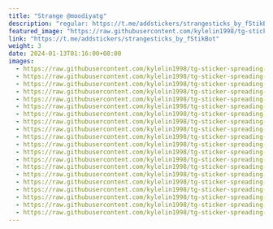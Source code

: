 ```yaml
---
title: "Strange @moodiyatg"
description: "regular: https://t.me/addstickers/strangesticks_by_fStikBot"
featured_image: "https://raw.githubusercontent.com/kylelin1998/tg-sticker-spreading-worldwide-images/main/img/2305c32e-e0f8-4001-a9f4-a7cdf6ed92b9.jpg"
link: "https://t.me/addstickers/strangesticks_by_fStikBot"
weight: 3
date: 2024-01-13T01:16:00+08:00
images:
  - https://raw.githubusercontent.com/kylelin1998/tg-sticker-spreading-worldwide-images/main/img/2305c32e-e0f8-4001-a9f4-a7cdf6ed92b9.jpg
  - https://raw.githubusercontent.com/kylelin1998/tg-sticker-spreading-worldwide-images/main/img/9c6d4916-8e05-4c9d-a55a-112bfc88c31d.jpg
  - https://raw.githubusercontent.com/kylelin1998/tg-sticker-spreading-worldwide-images/main/img/e9439d35-e10a-4c84-83f5-8276514a0721.jpg
  - https://raw.githubusercontent.com/kylelin1998/tg-sticker-spreading-worldwide-images/main/img/593f04ef-6a1d-40f0-816c-0bc13a3b2717.jpg
  - https://raw.githubusercontent.com/kylelin1998/tg-sticker-spreading-worldwide-images/main/img/127b8832-af9c-4628-9455-e6effdba0d6d.jpg
  - https://raw.githubusercontent.com/kylelin1998/tg-sticker-spreading-worldwide-images/main/img/f41e4b89-74f2-4c96-b2c3-5b639f5085fd.jpg
  - https://raw.githubusercontent.com/kylelin1998/tg-sticker-spreading-worldwide-images/main/img/47e524ae-b6bb-4aa1-930d-13f2b864ed16.jpg
  - https://raw.githubusercontent.com/kylelin1998/tg-sticker-spreading-worldwide-images/main/img/99d556cf-a1e7-49a4-a70a-0672cbc62058.jpg
  - https://raw.githubusercontent.com/kylelin1998/tg-sticker-spreading-worldwide-images/main/img/7610aefe-a95a-4386-ba83-3e656bde59c9.jpg
  - https://raw.githubusercontent.com/kylelin1998/tg-sticker-spreading-worldwide-images/main/img/055f0b19-1c74-4121-9840-0c466c871936.jpg
  - https://raw.githubusercontent.com/kylelin1998/tg-sticker-spreading-worldwide-images/main/img/c11b5680-1fde-40a2-87ee-f7490e0fb15d.jpg
  - https://raw.githubusercontent.com/kylelin1998/tg-sticker-spreading-worldwide-images/main/img/253b6105-9e43-4a58-9a05-188ef5cf7f92.jpg
  - https://raw.githubusercontent.com/kylelin1998/tg-sticker-spreading-worldwide-images/main/img/fc5161e1-c79a-4c40-863a-21b69ae801d2.jpg
  - https://raw.githubusercontent.com/kylelin1998/tg-sticker-spreading-worldwide-images/main/img/19c0a947-bb3b-4d0f-ab1a-017930a5a5ed.jpg
  - https://raw.githubusercontent.com/kylelin1998/tg-sticker-spreading-worldwide-images/main/img/946434fb-08df-4ec5-92e3-db2c6b278659.jpg
  - https://raw.githubusercontent.com/kylelin1998/tg-sticker-spreading-worldwide-images/main/img/6b2e21ee-36c8-44f5-9468-923b39e3f041.jpg
  - https://raw.githubusercontent.com/kylelin1998/tg-sticker-spreading-worldwide-images/main/img/ff0cab02-101f-4fd5-b3f5-32b0fc1822e3.jpg
  - https://raw.githubusercontent.com/kylelin1998/tg-sticker-spreading-worldwide-images/main/img/63b1efcb-3b6a-4813-bf6e-fca6a5236c47.jpg
  - https://raw.githubusercontent.com/kylelin1998/tg-sticker-spreading-worldwide-images/main/img/6b280bbb-9eca-401f-a41d-b68583aad5aa.jpg
  - https://raw.githubusercontent.com/kylelin1998/tg-sticker-spreading-worldwide-images/main/img/40fbcbe2-b9fc-4d41-8d05-55a3a5f3f4ee.jpg
---
```

